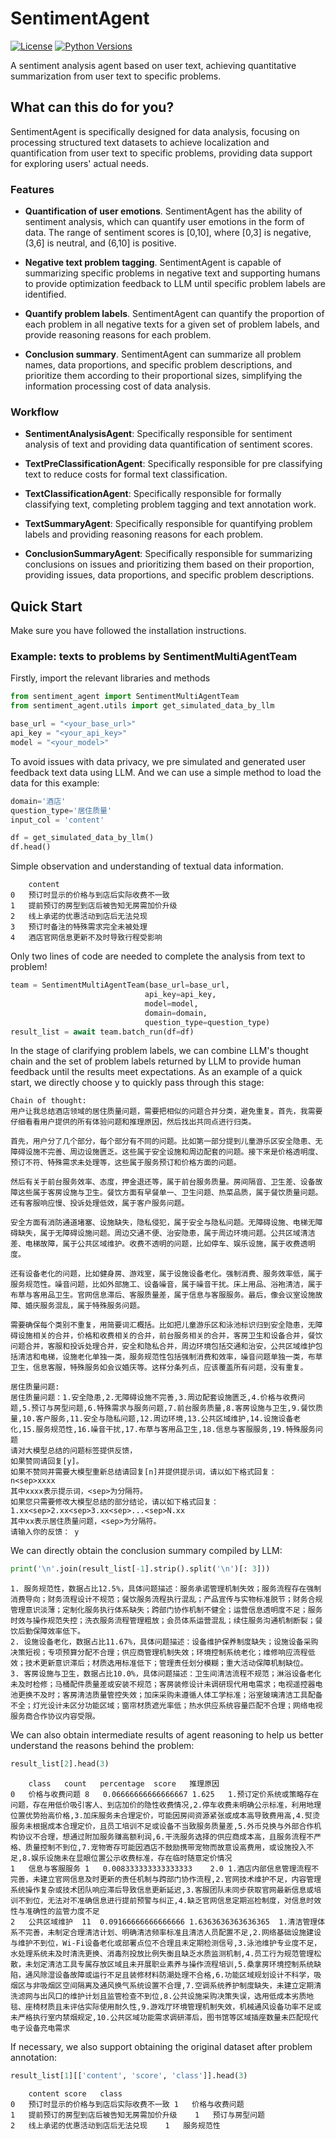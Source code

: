 # SentimentAgent
[![License][license-badge]][license-url]
[![Python Versions][python-badge]][pypi-url]

[license-badge]: https://img.shields.io/badge/license-Apache%202.0-green
[license-url]: https://www.apache.org/licenses/LICENSE-2.0

[python-badge]: https://img.shields.io/badge/python-3.13-blue
[pypi-url]: https://pypi.org/project/sentiment_agent/

A sentiment analysis agent based on user text, achieving quantitative summarization from user text to specific problems.

## What can this do for you?
SentimentAgent is specifically designed for data analysis, focusing on processing structured text datasets to achieve localization and quantification from user text to specific problems, providing data support for exploring users' actual needs.

### Features
- **Quantification of user emotions**. SentimentAgent has the ability of sentiment analysis, which can quantify user emotions in the form of data. The range of sentiment scores is [0,10], where [0,3] is negative, (3,6] is neutral, and (6,10] is positive.
  
- **Negative text problem tagging**. SentimentAgent is capable of summarizing specific problems in negative text and supporting humans to provide optimization feedback to LLM until specific problem labels are identified.

- **Quantify problem labels**. SentimentAgent can quantify the proportion of each problem in all negative texts for a given set of problem labels, and provide reasoning reasons for each problem.

- **Conclusion summary**. SentimentAgent can summarize all problem names, data proportions, and specific problem descriptions, and prioritize them according to their proportional sizes, simplifying the information processing cost of data analysis.

### Workflow
- **SentimentAnalysisAgent**: Specifically responsible for sentiment analysis of text and providing data quantification of sentiment scores.

- **TextPreClassificationAgent**: Specifically responsible for pre classifying text to reduce costs for formal text classification.

- **TextClassificationAgent**: Specifically responsible for formally classifying text, completing problem tagging and text annotation work.

- **TextSummaryAgent**: Specifically responsible for quantifying problem labels and providing reasoning reasons for each problem.

- **ConclusionSummaryAgent**: Specifically responsible for summarizing conclusions on issues and prioritizing them based on their proportion, providing issues, data proportions, and specific problem descriptions.

## Quick Start
Make sure you have followed the installation instructions.

### Example: texts to problems by SentimentMultiAgentTeam
Firstly, import the relevant libraries and methods

```python
from sentiment_agent import SentimentMultiAgentTeam
from sentiment_agent.utils import get_simulated_data_by_llm

base_url = "<your_base_url>"
api_key = "<your_api_key>"
model = "<your_model>"
```

To avoid issues with data privacy, we pre simulated and generated user feedback text data using LLM. And we can use a simple method to load the data for this example:

```python
domain='酒店'
question_type='居住质量'
input_col = 'content'

df = get_simulated_data_by_llm()
df.head()
```

Simple observation and understanding of textual data information.

```
	content
0	预订时显示的价格与到店后实际收费不一致
1	提前预订的房型到店后被告知无房需加价升级
2	线上承诺的优惠活动到店后无法兑现
3	预订时备注的特殊需求完全未被处理
4	酒店官网信息更新不及时导致行程受影响
```

Only two lines of code are needed to complete the analysis from text to problem!

```python
team = SentimentMultiAgentTeam(base_url=base_url,
                              api_key=api_key,
                              model=model,
                              domain=domain,
                              question_type=question_type)
result_list = await team.batch_run(df=df)
```

In the stage of clarifying problem labels, we can combine LLM's thought chain and the set of problem labels returned by LLM to provide human feedback until the results meet expectations. As an example of a quick start, we directly choose y to quickly pass through this stage:

```
Chain of thought: 
用户让我总结酒店领域的居住质量问题，需要把相似的问题合并分类，避免重复。首先，我需要仔细看看用户提供的所有体验问题和推理原因，然后找出共同点进行归类。

首先，用户分了几个部分，每个部分有不同的问题。比如第一部分提到儿童游乐区安全隐患、无障碍设施不完善、周边设施匮乏。这些属于安全设施和周边配套的问题。接下来是价格透明度、预订不符、特殊需求未处理等，这些属于服务预订和价格方面的问题。

然后有关于前台服务效率、态度，押金退还等，属于前台服务质量。房间隔音、卫生差、设备故障这些属于客房设施与卫生。餐饮方面有早餐单一、卫生问题、热菜品质，属于餐饮质量问题。还有客服响应慢、投诉处理低效，属于客户服务问题。

安全方面有消防通道堵塞、设施缺失，隐私侵犯，属于安全与隐私问题。无障碍设施、电梯无障碍缺失，属于无障碍设施问题。周边交通不便、治安隐患，属于周边环境问题。公共区域清洁差、电梯故障，属于公共区域维护。收费不透明的问题，比如停车、娱乐设施，属于收费透明度。

还有设备老化的问题，比如健身房、游戏室，属于设施设备老化。强制消费、服务效率低，属于服务规范性。噪音问题，比如外部施工、设备噪音，属于噪音干扰。床上用品、浴袍清洁，属于布草与客用品卫生。官网信息滞后、客服质量差，属于信息与客服服务。最后，像会议室设施故障、婚庆服务混乱，属于特殊服务问题。

需要确保每个类别不重复，用简要词汇概括。比如把儿童游乐区和泳池标识归到安全隐患，无障碍设施相关的合并，价格和收费相关的合并，前台服务相关的合并，客房卫生和设备合并，餐饮问题合并，客服和投诉处理合并，安全和隐私合并，周边环境包括交通和治安，公共区域维护包括清洁和电梯，设施老化单独一类，服务规范性包括强制消费和效率，噪音问题单独一类，布草卫生，信息客服，特殊服务如会议婚庆等。这样分条列点，应该覆盖所有问题，没有重复。

居住质量问题: 
居住质量问题：1.安全隐患,2.无障碍设施不完善,3.周边配套设施匮乏,4.价格与收费问题,5.预订与房型问题,6.特殊需求与服务问题,7.前台服务质量,8.客房设施与卫生,9.餐饮质量,10.客户服务,11.安全与隐私问题,12.周边环境,13.公共区域维护,14.设施设备老化,15.服务规范性,16.噪音干扰,17.布草与客用品卫生,18.信息与客服服务,19.特殊服务问题
请对大模型总结的问题标签提供反馈，
如果赞同请回复[y]。
如果不赞同并需要大模型重新总结请回复[n]并提供提示词，请以如下格式回复：
n<sep>xxxx
其中xxxx表示提示词，<sep>为分隔符。
如果您只需要修改大模型总结的部分结论，请以如下格式回复：
1.xx<sep>2.xx<sep>3.xx<sep>...<sep>N.xx
其中xx表示居住质量问题，<sep>为分隔符。
请输入你的反馈： y
```

We can directly obtain the conclusion summary compiled by LLM:

```python
print('\n'.join(result_list[-1].strip().split('\n')[: 3]))
```

```
1. 服务规范性，数据占比12.5%，具体问题描述：服务承诺管理机制失效；服务流程存在强制消费导向；财务流程设计不规范；餐饮服务流程执行混乱；产品宣传与实物标准脱节；财务合规管理意识淡薄；定制化服务执行体系缺失；跨部门协作机制不健全；运营信息透明度不足；服务时效与操作规范失控；洗衣服务流程管理粗放；会员体系运营混乱；续住服务沟通机制断裂；餐饮后勤保障效率低下。
2. 设施设备老化，数据占比11.67%，具体问题描述：设备维护保养制度缺失；设施设备采购决策短视；专项预算分配不合理；供应商管理机制失效；环境控制系统老化；维修响应流程低效；技术更新意识滞后；材质选用标准低下；管理责任划分模糊；重大活动保障机制缺位。
3. 客房设施与卫生，数据占比10.0%，具体问题描述：卫生间清洁流程不规范；淋浴设备老化未及时检修；马桶配件质量差或安装不规范；客房装修设计未调研现代用电需求；电视遥控器电池更换不及时；客房清洁质量管控失效；加床采购未遵循人体工学标准；浴室玻璃清洁工具配备不全；灯光设计未区分功能区域；窗帘材质遮光率低；热水供应系统容量匹配不合理；网络电视服务商合作协议内容受限。
```

We can also obtain intermediate results of agent reasoning to help us better understand the reasons behind the problem:

```python
result_list[2].head(3)
```

```
	class	count	percentage	score	推理原因
0	价格与收费问题	8	0.06666666666666667	1.625	1.预订定价系统或策略存在问题，存在用低价吸引客人、到店加价的隐性收费情况,2.停车收费未明确公示标准，利用地理位置优势抬高价格,3.加床服务未合理定价，可能因房间资源紧张或成本高导致费用高,4.熨烫服务未根据成本合理定价，且员工培训不足或设备不当致服务质量差,5.外币兑换与外部合作机构协议不合理，想通过附加服务赚高额利润,6.干洗服务选择的供应商成本高，且服务流程不严格、质量控制不到位,7.宠物寄存可能因酒店不鼓励携带宠物而故意设高费用，或设施投入不足,8.娱乐设施未在显眼位置公示收费标准，存在临时随意定价情况
1	信息与客服服务	1	0.008333333333333333	2.0	1.酒店内部信息管理流程不完善，未建立官网信息及时更新的责任机制与跨部门协作流程,2.官网技术维护不足，内容管理系统操作复杂或技术团队响应滞后导致信息更新延迟,3.客服团队未同步获取官网最新信息或培训不到位，无法对不准确信息进行提前预警与纠正,4.缺乏官网信息定期巡检制度，对信息时效性与准确性的监管力度不足
2	公共区域维护	11	0.09166666666666666	1.6363636363636365	1.清洁管理体系不完善，未制定合理清洁计划、明确清洁频率标准且清洁人员配置不足,2.网络基础设施建设与维护不到位，Wi-Fi设备老化或部署点位不合理且未定期检测信号,3.泳池维护专业度不足，水处理系统未及时清洗更换、消毒剂投放比例失衡且缺乏水质监测机制,4.员工行为规范管理松散，未划定清洁工具专属存放区域且未开展职业素养与操作流程培训,5.桑拿房环境控制系统缺陷，通风除湿设备故障或运行不足且装修材料防潮处理不合格,6.功能区域规划设计不科学，吸烟区与非吸烟区空间隔离及通风换气系统设置不合理,7.空调系统养护制度缺失，未建立定期清洗滤网与出风口的维护计划且监管检查不到位,8.公共设施采购决策失误，选用低成本劣质地毯、座椅材质且未评估实际使用耐久性,9.游戏厅环境管理机制失效，机械通风设备功率不足或未严格执行室内禁烟规定,10.公共区域功能需求调研滞后，图书馆等区域插座数量未匹配现代电子设备充电需求
```

If necessary, we also support obtaining the original dataset after problem annotation:

```python
result_list[1][['content', 'score', 'class']].head(3)
```

```
	content	score	class
0	预订时显示的价格与到店后实际收费不一致	1	价格与收费问题
1	提前预订的房型到店后被告知无房需加价升级	1	预订与房型问题
2	线上承诺的优惠活动到店后无法兑现	1	服务规范性

```
